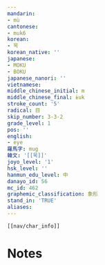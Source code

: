 ```yaml
---
mandarin:
- mù
cantonese:
- muk6
korean:
- 목
korean_native: ''
japanese:
- MOKU
- BOKU
japanese_nanori: ''
vietnamese:
middle_chinese_initial: m
middle_chinese_final: ɨuk
stroke_count: '5'
radical: 目
skip_number: 3-3-2
grade_level: 1
pos: ''
english:
- eye
羅馬字: mug
韓文: '[[묵]]'
joyo_level: '1'
hsk_level: ''
hanmun_edu_level: 中
danayo_id: 56
mc_id: 462
graphemic_classification: 象形
stand_in: 'TRUE'
aliases:
---
```

```meta-bind-embed
[[nav/char_info]]
```

# Notes
